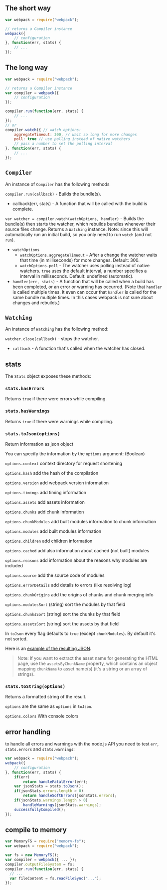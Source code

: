 ## The short way

``` javascript
var webpack = require("webpack");

// returns a Compiler instance
webpack({
	// configuration
}, function(err, stats) {
	// ...
});
```

## The long way

``` javascript
var webpack = require("webpack");

// returns a Compiler instance
var compiler = webpack({
	// configuration
});

compiler.run(function(err, stats) {
	// ...
});
// or
compiler.watch({ // watch options:
	aggregateTimeout: 300, // wait so long for more changes
	poll: true // use polling instead of native watchers
	// pass a number to set the polling interval
}, function(err, stats) {
	// ...
});
```



## `Compiler`

An instance of `Compiler` has the following methods

`compiler.run(callback)` - Builds the bundle(s).
* callback(err, stats) - A function that will be called with the build is complete.

`var watcher = compiler.watch(watchOptions, handler)` - Builds the bundle(s) then starts the watcher, which rebuilds bundles whenever their source files change. Returns a `Watching` instance. Note: since this will automatically run an initial build, so you only need to run `watch` (and not `run`).
* `watchOptions`
  * `watchOptions.aggregateTimeout` - After a change the watcher waits that time (in milliseconds) for more changes. Default: 300.
  * `watchOptions.poll` - The watcher uses polling instead of native watchers. `true` uses the default interval, a number specifies a interval in milliseconds. Default: undefined (automatic).
* `handler(err, stats)` - A function that will be called when a build has been completed, or an error or warning has occurred. (Note that `handler` is called multiple times. It even can occur that `handler` is called for the same bundle multiple times. In this cases webpack is not sure about changes and rebuilds.)

## `Watching`

An instance of `Watching` has the following method:

`watcher.close(callback)` - stops the watcher.
* `callback` - A function that's called when the watcher has closed.



## stats

The `Stats` object exposes these methods:

### `stats.hasErrors`

Returns `true` if there were errors while compiling.

### `stats.hasWarnings`

Returns `true` if there were warnings while compiling.

### `stats.toJson(options)`

Return information as json object

You can specify the information by the `options` argument: (Boolean)

`options.context` context directory for request shortening

`options.hash` add the hash of the compilation

`options.version` add webpack version information 

`options.timings` add timing information

`options.assets` add assets information

`options.chunks` add chunk information

`options.chunkModules` add built modules information to chunk information

`options.modules` add built modules information

`options.children` add children information

`options.cached` add also information about cached (not built) modules

`options.reasons` add information about the reasons why modules are included

`options.source` add the source code of modules

`options.errorDetails` add details to errors (like resolving log)

`options.chunkOrigins` add the origins of chunks and chunk merging info

`options.modulesSort` (string) sort the modules by that field

`options.chunksSort` (string) sort the chunks by that field

`options.assetsSort` (string) sort the assets by that field

In `toJson` every flag defaults to `true` (except `chunkModules`). By default it's not sorted.

Here is an [example of the resulting JSON](https://github.com/webpack/analyse/blob/master/app/pages/upload/example.json).

> Note: If you want to extract the asset name for generating the HTML page, use the `assetsByChunkName` property, which contains an object mapping `chunkName` to asset name(s) (it's a string or an array of strings).

### `stats.toString(options)`

Returns a formatted string of the result.

`options` are the same as `options` in `toJson`.

`options.colors` With console colors

## error handling

to handle all errors and warnings with the node.js API you need to test `err`, `stats.errors` and `stats.warnings`:

``` javascript
var webpack = require("webpack");
webpack({
	// configuration
}, function(err, stats) {
	if(err)
		return handleFatalError(err);
	var jsonStats = stats.toJson();
	if(jsonStats.errors.length > 0)
		return handleSoftErrors(jsonStats.errors);
	if(jsonStats.warnings.length > 0)
		handleWarnings(jsonStats.warnings);
	successfullyCompiled();
});
```

## compile to memory

``` js
var MemoryFS = require("memory-fs");
var webpack = require("webpack");

var fs = new MemoryFS();
var compiler = webpack({ ... });
compiler.outputFileSystem = fs;
compiler.run(function(err, stats) {
  // ...
  var fileContent = fs.readFileSync("...");
});
```

